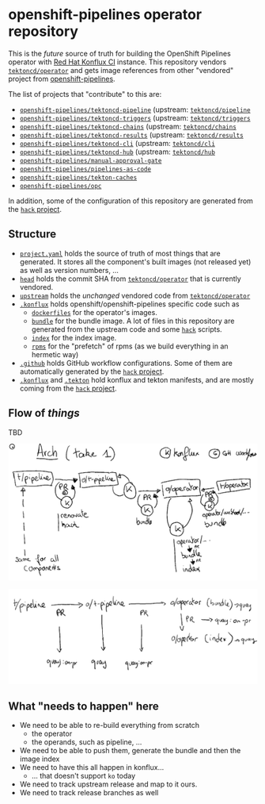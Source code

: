 # openshift-pipelines operator repository

This is the *future* source of truth for building the OpenShift Pipelines operator with [Red Hat Konflux CI](https://github.com/konflux-ci/) instance.
This repository vendors [`tektoncd/operator`][tektoncd-operator] and gets image references from other "vendored" project from [openshift-pipelines][osp].

The list of projects that "contribute" to this are:
- [`openshift-pipelines/tektoncd-pipeline`][osp-tektoncd-pipeline] (upstream: [`tektoncd/pipeline`][tektoncd-pipeline]
- [`openshift-pipelines/tektoncd-triggers`][osp-tektoncd-triggers] (upstream: [`tektoncd/triggers`][tektoncd-triggers]
- [`openshift-pipelines/tektoncd-chains`][osp-tektoncd-chains] (upstream: [`tektoncd/chains`][tektoncd-chains]
- [`openshift-pipelines/tektoncd-results`][osp-tektoncd-results] (upstream: [`tektoncd/results`][tektoncd-results]
- [`openshift-pipelines/tektoncd-cli`][osp-tektoncd-cli] (upstream: [`tektoncd/cli`][tektoncd-cli]
- [`openshift-pipelines/tektoncd-hub`][osp-tektoncd-hub] (upstream: [`tektoncd/hub`][tektoncd-hub]
- [`openshift-pipelines/manual-approval-gate`][osp-mag]
- [`openshift-pipelines/pipelines-as-code`][osp-pac]
- [`openshift-pipelines/tekton-caches`][osp-tekton-caches]
- [`openshift-pipelines/opc`][osp-opc]

In addition, some of the configuration of this repository are generated from the [`hack` project][osp-hack].

## Structure

- [`project.yaml`](./project.yaml) holds the source of truth of most things that are generated.
  It stores all the component's built images (not released yet) as well as version numbers, …
- [`head`](./head) holds the commit SHA from [`tektoncd/operator`][tektoncd-operator] that is currently vendored.
- [`upstream`](./upstream) holds the *unchanged* vendored code from [`tektoncd/operator`][tektoncd-operator]
- [`.konflux`](./.konflux) holds openshift/openshift-pipelines specific code such as
  - [`dockerfiles`](./.konflux/dockerfiles) for the operator's images.
  - [`bundle`](./.konflux/olm-catalog/bundle) for the bundle image. 
    A lot of files in this repository are generated from the upstream code and some [`hack`](./hack) scripts.
  - [`index`](./.konflux/olm-catalog/index) for the index image.
  - [`rpms`](./.konflux/rpms) for the "prefetch" of rpms (as we build everything in an hermetic way)
- [`.github`](./.github) holds GitHub workflow configurations. Some of them are automatically generated by the [`hack` project][osp-hack].
- [`.konflux`](./.konflux) and [`.tekton`](./tekton) hold konflux and tekton manifests, and are mostly coming from the [`hack` project][osp-hack].

## Flow of *things*

TBD

![arch2](./docs/image/2024-10-15-185737.png)

![arch1](./docs/image/2024-10-15-185726.png)

## What "needs to happen" here

- We need to be able to re-build everything from scratch
  - the operator
  - the operands, such as pipeline, …
- We need to be able to push them, generate the bundle and then the image index
- We need to have this all happen in konflux…
  - … that doesn't support `ko` today
- We need to track upstream release and map to it ours.
- We need to track release branches as well

[tektoncd-pipeline]: https://github.com/tektoncd/pipeline
[tektoncd-operator]: https://github.com/tektoncd/operator
[tektoncd-triggers]: https://github.com/tektoncd/triggers
[tektoncd-chains]: https://github.com/tektoncd/chains
[tektoncd-results]: https://github.com/tektoncd/results
[tektoncd-cli]: https://github.com/tektoncd/cli
[tektoncd-hub]: https://github.com/tektoncd/hub
[osp]: https://github.com/openshift-pipelines
[osp-hack]: https://github.com/openshift-pipelines/hack
[osp-tektoncd-pipeline]: https://github.com/openshift-pipelines/tektoncd-pipeline
[osp-tektoncd-triggers]: https://github.com/openshift-pipelines/tektoncd-triggers
[osp-tektoncd-chains]: https://github.com/openshift-pipelines/tektoncd-chains
[osp-tektoncd-results]: https://github.com/openshift-pipelines/tektoncd-results
[osp-tektoncd-cli]: https://github.com/openshift-pipelines/tektoncd-cli
[osp-tektoncd-hub]: https://github.com/openshift-pipelines/tektoncd-hub
[osp-mag]: https://github.com/openshift-pipelines/manual-approval-gate
[osp-pac]: https://github.com/openshift-pipelines/pipelines-as-code
[osp-tekton-caches]: https://github.com/openshift-pipelines/tekton-caches
[osp-opc]: https://github.com/openshift-pipelines/opc

